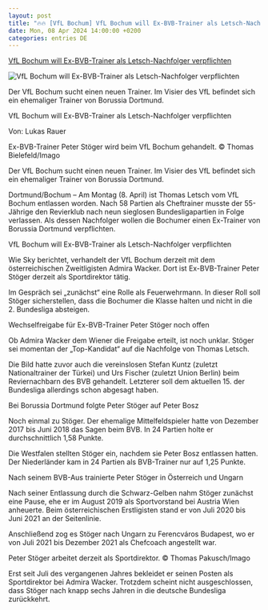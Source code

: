```yaml
---
layout: post
title: "🔥🔥 [VfL Bochum] VfL Bochum will Ex-BVB-Trainer als Letsch-Nachfolger verpflichten"
date: Mon, 08 Apr 2024 14:00:00 +0200
categories: entries DE
---
```

[VfL Bochum will Ex-BVB-Trainer als Letsch-Nachfolger verpflichten](https://www.ruhr24.de/bvb/bvb-trainer-vfl-bochum-peter-stoeger-nachfolger-thomas-letsch-entlassung-borussia-dortmund-92993340.html)

![VfL Bochum will Ex-BVB-Trainer als Letsch-Nachfolger verpflichten](https://www.ruhr24.de/assets/images/34/282/34282243-ex-bochum-trainer-thomas-letsch-2ejUPxMb4Efe.jpg)

Der VfL Bochum sucht einen neuen Trainer. Im Visier des VfL befindet sich ein ehemaliger Trainer von Borussia Dortmund.

VfL Bochum will Ex-BVB-Trainer als Letsch-Nachfolger verpflichten

Von: Lukas Rauer

Ex-BVB-Trainer Peter Stöger wird beim VfL Bochum gehandelt. © Thomas Bielefeld/Imago

Der VfL Bochum sucht einen neuen Trainer. Im Visier des VfL befindet sich ein ehemaliger Trainer von Borussia Dortmund.

Dortmund/Bochum – Am Montag (8. April) ist Thomas Letsch vom VfL Bochum entlassen worden. Nach 58 Partien als Cheftrainer musste der 55-Jährige den Revierklub nach neun sieglosen Bundesligapartien in Folge verlassen. Als dessen Nachfolger wollen die Bochumer einen Ex-Trainer von Borussia Dortmund verpflichten.

VfL Bochum will Ex-BVB-Trainer als Letsch-Nachfolger verpflichten

Wie Sky berichtet, verhandelt der VfL Bochum derzeit mit dem österreichischen Zweitligisten Admira Wacker. Dort ist Ex-BVB-Trainer Peter Stöger derzeit als Sportdirektor tätig.

Im Gespräch sei „zunächst“ eine Rolle als Feuerwehrmann. In dieser Roll soll Stöger sicherstellen, dass die Bochumer die Klasse halten und nicht in die 2. Bundesliga absteigen.

Wechselfreigabe für Ex-BVB-Trainer Peter Stöger noch offen

Ob Admira Wacker dem Wiener die Freigabe erteilt, ist noch unklar. Stöger sei momentan der „Top-Kandidat“ auf die Nachfolge von Thomas Letsch.

Die Bild hatte zuvor auch die vereinslosen Stefan Kuntz (zuletzt Nationaltrainer der Türkei) und Urs Fischer (zuletzt Union Berlin) beim Reviernachbarn des BVB gehandelt. Letzterer soll dem aktuellen 15. der Bundesliga allerdings schon abgesagt haben.

Bei Borussia Dortmund folgte Peter Stöger auf Peter Bosz

Noch einmal zu Stöger. Der ehemalige Mittelfeldspieler hatte von Dezember 2017 bis Juni 2018 das Sagen beim BVB. In 24 Partien holte er durchschnittlich 1,58 Punkte.

Die Westfalen stellten Stöger ein, nachdem sie Peter Bosz entlassen hatten. Der Niederländer kam in 24 Partien als BVB-Trainer nur auf 1,25 Punkte.

Nach seinem BVB-Aus trainierte Peter Stöger in Österreich und Ungarn

Nach seiner Entlassung durch die Schwarz-Gelben nahm Stöger zunächst eine Pause, ehe er im August 2019 als Sportvorstand bei Austria Wien anheuerte. Beim österreichischen Erstligisten stand er von Juli 2020 bis Juni 2021 an der Seitenlinie.

Anschließend zog es Stöger nach Ungarn zu Ferencváros Budapest, wo er von Juli 2021 bis Dezember 2021 als Chefcoach angestellt war.

Peter Stöger arbeitet derzeit als Sportdirektor. © Thomas Pakusch/Imago

Erst seit Juli des vergangenen Jahres bekleidet er seinen Posten als Sportdirektor bei Admira Wacker. Trotzdem scheint nicht ausgeschlossen, dass Stöger nach knapp sechs Jahren in die deutsche Bundesliga zurückkehrt.

